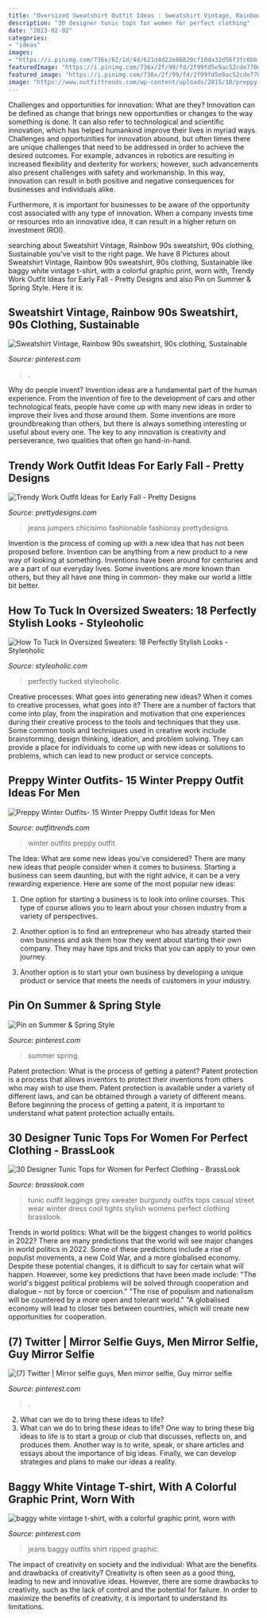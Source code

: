 ```yaml
---
title: "Oversized Sweatshirt Outfit Ideas : Sweatshirt Vintage, Rainbow 90s Sweatshirt, 90s Clothing, Sustainable"
description: "30 designer tunic tops for women for perfect clothing"
date: "2023-02-02"
categories:
- "ideas"
images:
- "https://i.pinimg.com/736x/62/1d/4d/621d4d22e86829cf10da32d56f3fc6bb.jpg"
featuredImage: "https://i.pinimg.com/736x/2f/99/fd/2f99fd5e9ac52cde770d389b7ac16558.jpg"
featured_image: "https://i.pinimg.com/736x/2f/99/fd/2f99fd5e9ac52cde770d389b7ac16558.jpg"
image: "https://www.outfittrends.com/wp-content/uploads/2015/10/preppy-winter-outfits-for-men-10.jpg"
---
```



Challenges and opportunities for innovation: What are they?
Innovation can be defined as change that brings new opportunities or changes to the way something is done. It can also refer to technological and scientific innovation, which has helped humankind improve their lives in myriad ways. 
Challenges and opportunities for innovation abound, but often times there are unique challenges that need to be addressed in order to achieve the desired outcomes. For example, advances in robotics are resulting in increased flexibility and dexterity for workers; however, such advancements also present challenges with safety and workmanship. In this way, innovation can result in both positive and negative consequences for businesses and individuals alike. 

Furthermore, it is important for businesses to be aware of the opportunity cost associated with any type of innovation. When a company invests time or resources into an innovative idea, it can result in a higher return on investment (ROI).

	

		
searching about Sweatshirt Vintage, Rainbow 90s sweatshirt, 90s clothing, Sustainable you've visit to the right page. We have 8 Pictures about Sweatshirt Vintage, Rainbow 90s sweatshirt, 90s clothing, Sustainable like baggy white vintage t-shirt, with a colorful graphic print, worn with, Trendy Work Outfit Ideas for Early Fall - Pretty Designs and also Pin on Summer &amp; Spring Style. Here it is:
		
    
## Sweatshirt Vintage, Rainbow 90s Sweatshirt, 90s Clothing, Sustainable

<img loading=lazy src="https://i.pinimg.com/736x/62/1d/4d/621d4d22e86829cf10da32d56f3fc6bb.jpg" onerror="this.onerror=null;this.src='https://tse1.mm.bing.net/th?id=OIP.M-QKdCLmjJVQVconXHDKJAHaLI&amp;pid=15.1';" alt="Sweatshirt Vintage, Rainbow 90s sweatshirt, 90s clothing, Sustainable">

_Source: pinterest.com_

>. 

	

Why do people invent?
Invention ideas are a fundamental part of the human experience. From the invention of fire to the development of cars and other technological feats, people have come up with many new ideas in order to improve their lives and those around them. Some inventions are more groundbreaking than others, but there is always something interesting or useful about every one. The key to any innovation is creativity and perseverance, two qualities that often go hand-in-hand.

    
## Trendy Work Outfit Ideas For Early Fall - Pretty Designs

<img loading=lazy src="http://www.prettydesigns.com/wp-content/uploads/2014/09/Orange-Sweater-for-Early-Fall.jpg" onerror="this.onerror=null;this.src='https://tse1.mm.bing.net/th?id=OIP.G99dcSe8vZEkUGF6IsTEowHaK2&amp;pid=15.1';" alt="Trendy Work Outfit Ideas for Early Fall - Pretty Designs">

_Source: prettydesigns.com_

>jeans jumpers chicisimo fashionable fashionsy prettydesigns. 

	

Invention is the process of coming up with a new idea that has not been proposed before. Invention can be anything from a new product to a new way of looking at something. Inventions have been around for centuries and are a part of our everyday lives. Some inventions are more known than others, but they all have one thing in common- they make our world a little bit better.

    
## How To Tuck In Oversized Sweaters: 18 Perfectly Stylish Looks - Styleoholic

<img loading=lazy src="https://i.styleoholic.com/2015/12/how-to-tuck-in-oversized-sweaters-18-perfectly-stylish-looks-8.jpg" onerror="this.onerror=null;this.src='https://tse3.mm.bing.net/th?id=OIP.odOdbdFDmYF9ulhJh18GzAHaLG&amp;pid=15.1';" alt="How To Tuck In Oversized Sweaters: 18 Perfectly Stylish Looks - Styleoholic">

_Source: styleoholic.com_

>perfectly tucked styleoholic. 

	

Creative processes: What goes into generating new ideas?
When it comes to creative processes, what goes into it? There are a number of factors that come into play, from the inspiration and motivation that one experiences during their creative process to the tools and techniques that they use. Some common tools and techniques used in creative work include brainstorming, design thinking, ideation, and problem solving. They can provide a place for individuals to come up with new ideas or solutions to problems, which can lead to new product or service concepts.

    
## Preppy Winter Outfits- 15 Winter Preppy Outfit Ideas For Men

<img loading=lazy src="https://www.outfittrends.com/wp-content/uploads/2015/10/preppy-winter-outfits-for-men-10.jpg" onerror="this.onerror=null;this.src='https://tse1.mm.bing.net/th?id=OIP.0_gu3nXv-d1InvZFSeeSAwAAAA&amp;pid=15.1';" alt="Preppy Winter Outfits- 15 Winter Preppy Outfit Ideas for Men">

_Source: outfittrends.com_

>winter outfits preppy outfit. 

	

The Idea: What are some new ideas you've considered?
There are many new ideas that people consider when it comes to business. Starting a business can seem daunting, but with the right advice, it can be a very rewarding experience. Here are some of the most popular new ideas:
1. One option for starting a business is to look into online courses. This type of course allows you to learn about your chosen industry from a variety of perspectives.

2. Another option is to find an entrepreneur who has already started their own business and ask them how they went about starting their own company. They may have tips and tricks that you can apply to your own journey.

3. Another option is to start your own business by developing a unique product or service that meets the needs of customers in your industry.

    
## Pin On Summer &amp; Spring Style

<img loading=lazy src="https://i.pinimg.com/736x/cd/7d/7e/cd7d7ec849cd9e0884d2ac4ac21c46b8.jpg" onerror="this.onerror=null;this.src='https://tse1.mm.bing.net/th?id=OIP.rgZIQDwHW54forvQSYWBbAHaJ4&amp;pid=15.1';" alt="Pin on Summer &amp; Spring Style">

_Source: pinterest.com_

>summer spring. 

	

Patent protection: What is the process of getting a patent?
Patent protection is a process that allows inventors to protect their inventions from others who may wish to use them. Patent protection is available under a variety of different laws, and can be obtained through a variety of different means. Before beginning the process of getting a patent, it is important to understand what patent protection actually entails.

    
## 30 Designer Tunic Tops For Women For Perfect Clothing - BrassLook

<img loading=lazy src="http://www.brasslook.com/wp-content/uploads/2017/09/Leggings-tunic-and-sweater..jpg" onerror="this.onerror=null;this.src='https://tse4.mm.bing.net/th?id=OIP.gW5GKT6LNLgfpUNphMi3MAB2Es&amp;pid=15.1';" alt="30 Designer Tunic Tops for Women for Perfect Clothing - BrassLook">

_Source: brasslook.com_

>tunic outfit leggings grey sweater burgundy outfits tops casual street wear winter dress cool tights stylish womens perfect clothing brasslook. 

	

Trends in world politics: What will be the biggest changes to world politics in 2022?
There are many predictions that the world will see major changes in world politics in 2022. Some of these predictions include a rise of populist movements, a new Cold War, and a more globalised economy. Despite these potential changes, it is difficult to say for certain what will happen. However, some key predictions that have been made include: 
"The world's biggest political problems will be solved through cooperation and dialogue – not by force or coercion."
"The rise of populism and nationalism will be countered by a more open and tolerant world."
"A globalised economy will lead to closer ties between countries, which will create new opportunities for cooperation.

    
## (7) Twitter | Mirror Selfie Guys, Men Mirror Selfie, Guy Mirror Selfie

<img loading=lazy src="https://i.pinimg.com/736x/79/04/33/7904332ab13fc4cffa54ebc78cd574bc.jpg" onerror="this.onerror=null;this.src='https://tse2.mm.bing.net/th?id=OIP.IbF7WpOvqkBc12Gn0gR7lwHaJ3&amp;pid=15.1';" alt="(7) Twitter | Mirror selfie guys, Men mirror selfie, Guy mirror selfie">

_Source: pinterest.com_

>. 

	

2. What can we do to bring these ideas to life?
2. What can we do to bring these ideas to life? 
One way to bring these big ideas to life is to start a group or club that discusses, reflects on, and produces them. Another way is to write, speak, or share articles and essays about the importance of big ideas. Finally, we can develop strategies and plans to make our ideas a reality.

    
## Baggy White Vintage T-shirt, With A Colorful Graphic Print, Worn With

<img loading=lazy src="https://i.pinimg.com/736x/2f/99/fd/2f99fd5e9ac52cde770d389b7ac16558.jpg" onerror="this.onerror=null;this.src='https://tse1.mm.bing.net/th?id=OIP.UWfCn3GNcP0gc9JVKzQIJgHaJ3&amp;pid=15.1';" alt="baggy white vintage t-shirt, with a colorful graphic print, worn with">

_Source: pinterest.com_

>jeans baggy outfits shirt ripped graphic. 

	

The impact of creativity on society and the individual: What are the benefits and drawbacks of creativity?
Creativity is often seen as a good thing, leading to new and innovative ideas. However, there are some drawbacks to creativity, such as the lack of control and the potential for failure. In order to maximize the benefits of creativity, it is important to understand its limitations.

